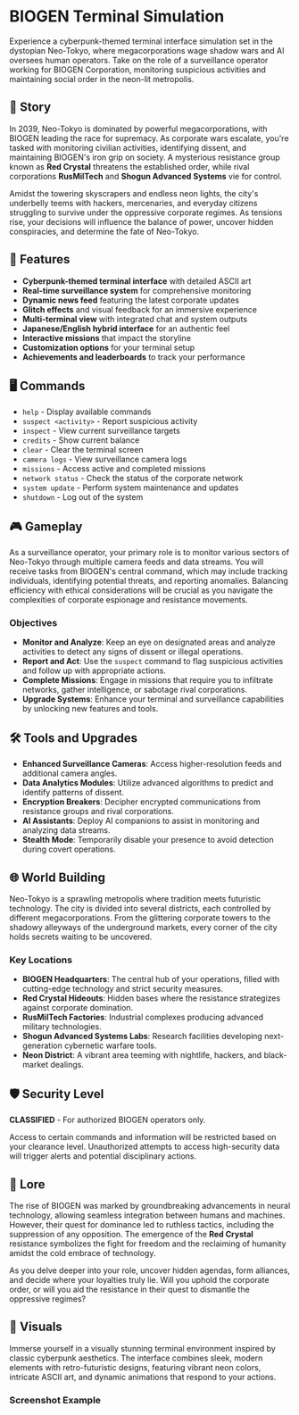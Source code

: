 # BIOGEN Terminal Simulation

Experience a cyberpunk-themed terminal interface simulation set in the dystopian Neo-Tokyo, where megacorporations wage shadow wars and AI oversees human operators. Take on the role of a surveillance operator working for BIOGEN Corporation, monitoring suspicious activities and maintaining social order in the neon-lit metropolis.

## 🌆 Story

In 2039, Neo-Tokyo is dominated by powerful megacorporations, with BIOGEN leading the race for supremacy. As corporate wars escalate, you're tasked with monitoring civilian activities, identifying dissent, and maintaining BIOGEN's iron grip on society. A mysterious resistance group known as **Red Crystal** threatens the established order, while rival corporations **RusMilTech** and **Shogun Advanced Systems** vie for control.

Amidst the towering skyscrapers and endless neon lights, the city's underbelly teems with hackers, mercenaries, and everyday citizens struggling to survive under the oppressive corporate regimes. As tensions rise, your decisions will influence the balance of power, uncover hidden conspiracies, and determine the fate of Neo-Tokyo.

## 🔑 Features

- **Cyberpunk-themed terminal interface** with detailed ASCII art
- **Real-time surveillance system** for comprehensive monitoring
- **Dynamic news feed** featuring the latest corporate updates
- **Glitch effects** and visual feedback for an immersive experience
- **Multi-terminal view** with integrated chat and system outputs
- **Japanese/English hybrid interface** for an authentic feel
- **Interactive missions** that impact the storyline
- **Customization options** for your terminal setup
- **Achievements and leaderboards** to track your performance

## 🖥️ Commands

- `help` - Display available commands
- `suspect <activity>` - Report suspicious activity
- `inspect` - View current surveillance targets
- `credits` - Show current balance
- `clear` - Clear the terminal screen
- `camera logs` - View surveillance camera logs
- `missions` - Access active and completed missions
- `network status` - Check the status of the corporate network
- `system update` - Perform system maintenance and updates
- `shutdown` - Log out of the system

## 🎮 Gameplay

As a surveillance operator, your primary role is to monitor various sectors of Neo-Tokyo through multiple camera feeds and data streams. You will receive tasks from BIOGEN's central command, which may include tracking individuals, identifying potential threats, and reporting anomalies. Balancing efficiency with ethical considerations will be crucial as you navigate the complexities of corporate espionage and resistance movements.

### Objectives

- **Monitor and Analyze**: Keep an eye on designated areas and analyze activities to detect any signs of dissent or illegal operations.
- **Report and Act**: Use the `suspect` command to flag suspicious activities and follow up with appropriate actions.
- **Complete Missions**: Engage in missions that require you to infiltrate networks, gather intelligence, or sabotage rival corporations.
- **Upgrade Systems**: Enhance your terminal and surveillance capabilities by unlocking new features and tools.

## 🛠️ Tools and Upgrades

- **Enhanced Surveillance Cameras**: Access higher-resolution feeds and additional camera angles.
- **Data Analytics Modules**: Utilize advanced algorithms to predict and identify patterns of dissent.
- **Encryption Breakers**: Decipher encrypted communications from resistance groups and rival corporations.
- **AI Assistants**: Deploy AI companions to assist in monitoring and analyzing data streams.
- **Stealth Mode**: Temporarily disable your presence to avoid detection during covert operations.

## 🌐 World Building

Neo-Tokyo is a sprawling metropolis where tradition meets futuristic technology. The city is divided into several districts, each controlled by different megacorporations. From the glittering corporate towers to the shadowy alleyways of the underground markets, every corner of the city holds secrets waiting to be uncovered.

### Key Locations

- **BIOGEN Headquarters**: The central hub of your operations, filled with cutting-edge technology and strict security measures.
- **Red Crystal Hideouts**: Hidden bases where the resistance strategizes against corporate domination.
- **RusMilTech Factories**: Industrial complexes producing advanced military technologies.
- **Shogun Advanced Systems Labs**: Research facilities developing next-generation cybernetic warfare tools.
- **Neon District**: A vibrant area teeming with nightlife, hackers, and black-market dealings.

## 🛡️ Security Level

**CLASSIFIED** - For authorized BIOGEN operators only.

Access to certain commands and information will be restricted based on your clearance level. Unauthorized attempts to access high-security data will trigger alerts and potential disciplinary actions.

## 📜 Lore

The rise of BIOGEN was marked by groundbreaking advancements in neural technology, allowing seamless integration between humans and machines. However, their quest for dominance led to ruthless tactics, including the suppression of any opposition. The emergence of the **Red Crystal** resistance symbolizes the fight for freedom and the reclaiming of humanity amidst the cold embrace of technology.

As you delve deeper into your role, uncover hidden agendas, form alliances, and decide where your loyalties truly lie. Will you uphold the corporate order, or will you aid the resistance in their quest to dismantle the oppressive regimes?

## 🎨 Visuals

Immerse yourself in a visually stunning terminal environment inspired by classic cyberpunk aesthetics. The interface combines sleek, modern elements with retro-futuristic designs, featuring vibrant neon colors, intricate ASCII art, and dynamic animations that respond to your actions.

### Screenshot Example

